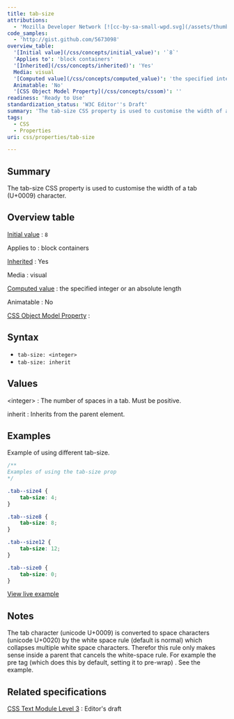 ```yaml
---
title: tab-size
attributions:
  - 'Mozilla Developer Network [![cc-by-sa-small-wpd.svg](/assets/thumb/8/8c/cc-by-sa-small-wpd.svg/120px-cc-by-sa-small-wpd.svg.png)](http://creativecommons.org/licenses/by-sa/3.0/us/): [Article](https://developer.mozilla.org/en-US/docs/Web/CSS/tab-size)'
code_samples:
  - 'http://gist.github.com/5673098'
overview_table:
  '[Initial value](/css/concepts/initial_value)': '`8`'
  'Applies to': 'block containers'
  '[Inherited](/css/concepts/inherited)': 'Yes'
  Media: visual
  '[Computed value](/css/concepts/computed_value)': 'the specified integer or an absolute length'
  Animatable: 'No'
  '[CSS Object Model Property](/css/concepts/cssom)': ''
readiness: 'Ready to Use'
standardization_status: 'W3C Editor''s Draft'
summary: 'The tab-size CSS property is used to customise the width of a tab (U+0009) character.'
tags:
  - CSS
  - Properties
uri: css/properties/tab-size

---
```

## <span>Summary</span>

The tab-size CSS property is used to customise the width of a tab (U+0009) character.

## <span>Overview table</span>

[Initial value](/css/concepts/initial_value)
:   `8`

Applies to
:   block containers

[Inherited](/css/concepts/inherited)
:   Yes

Media
:   visual

[Computed value](/css/concepts/computed_value)
:   the specified integer or an absolute length

Animatable
:   No

[CSS Object Model Property](/css/concepts/cssom)
:

## <span>Syntax</span>

-   `tab-size: <integer>`
-   `tab-size: inherit`

## <span>Values</span>

\<integer\>
:   The number of spaces in a tab. Must be positive.

inherit
:   Inherits from the parent element.

## <span>Examples</span>

Example of using different tab-size.

``` css
/**
Examples of using the tab-size prop
*/

.tab--size4 {
    tab-size: 4;
}

.tab--size8 {
    tab-size: 8;
}

.tab--size12 {
    tab-size: 12;
}

.tab--size0 {
    tab-size: 0;
}
```

[View live example](http://code.webplatform.org/gist/5673098)

## <span>Notes</span>

The tab character (unicode U+0009) is converted to space characters (unicode U+0020) by the white space rule (default is normal) which collapses multiple white space characters. Therefor this rule only makes sense inside a parent that cancels the white-space rule. For example the pre tag (which does this by default, setting it to pre-wrap) . See the example.

## <span>Related specifications</span>

[CSS Text Module Level 3](http://dev.w3.org/csswg/css-text/)
:   Editor's draft
